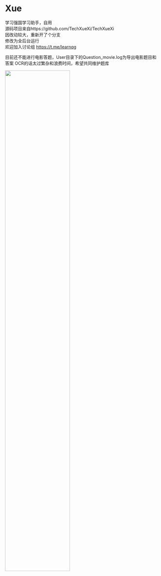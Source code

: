 # Xue
学习强国学习助手，自用<br>
源码项目来自https://github.com/TechXueXi/TechXueXi <br>
因改动较大，重新开了个分支<br>
修改为全后台运行<br>
欢迎加入讨论组
https://t.me/learnqg

目前还不能进行电影答题，User目录下的Question_movie.log为导出电影题目和答案
OCR的话太过繁杂和浪费时间，希望共同维护题库

<img src="https://raw.githubusercontent.com/imkenf/Xue/main/0001.jpg" width="65%">
